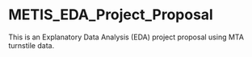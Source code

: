 # METIS_EDA_Project_Proposal
This is an Explanatory Data Analysis (EDA) project proposal using MTA turnstile data. 
